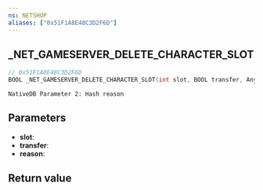 ```yaml
---
ns: NETSHOP
aliases: ["0x51F1A8E48C3D2F6D"]
---
```

## _NET_GAMESERVER_DELETE_CHARACTER_SLOT

```c
// 0x51F1A8E48C3D2F6D
BOOL _NET_GAMESERVER_DELETE_CHARACTER_SLOT(int slot, BOOL transfer, Any reason);
```

```
NativeDB Parameter 2: Hash reason
```

## Parameters
* **slot**: 
* **transfer**: 
* **reason**: 

## Return value
